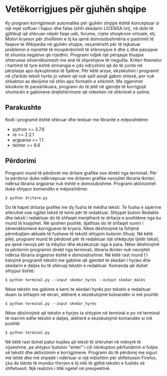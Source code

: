# Vetëkorrigjues për gjuhën shqipe

Ky program korrigjimesh automatike për gjuhën shqipe është konceptuar si
një mjet softuer i hapur dhe falas (shih skedarin LICENSA.txt), në dobi të
gjithkujt që shkruan nëpër faqe ueb, forume, rrjete shoqërore virtuale, etj.
Motivi kryesor për zhvillimin e tij ka qenë domosdoshmëria e pastrimit të
faqeve te Wikipedia në gjuhën shqipe, veçanërisht për të tejkaluar problemin
e mprehtë të mospërdorimit të shkronjave ë dhe ç dhe pasojave të shumta 
negative që rrjedhin. Programi ndjek një përqasje thuajse shteruese 
zëvendësimesh me anë të shprehjeve të rregullta. Kriteri themelor i hartimit
të tyre është shmangia e çdo ndryshimi që do të çonte në përplasje apo
dykuptimësi të fjalëve. Për këtë arsye, ekzekutimi i programit në çfarëdo 
teksti hyrës jo vetem që nuk sjell asnjë gabim shtesë, por nuk shkakton as 
devijime në stilin apo formatin e shkrimit. Me zgjerimet leksikore të 
parashikuara, programi do të jetë në gjendje të korrigjojë shumicën e
gabimeve drejtshkrimore që ndeshen në shkrimet e sotme.

## Parakushte

Kodi i programit është shkruar dhe testuar me libraritë e mëposhtëme:
- python >= 3.7.6
- re >= 2.2.1
- argparse >= 1.1
- tkinter >= 8.6

## Përdorimi

Programi mund të përdoret me dritare grafike ose direkt nga terminali. Për
ta përdorur duke ndërvepruar me dritaren grafike nevojitet libraria *tkinter*,
ndërsa libraria *argparse* nuk është e domosdoshme. Programi aktivizohet duke
shtypur komandën e mëposhtëme:

```
$ python dritare.py
```

Do të hapet dritarja grafike me dy fusha të mëdha teksti. Te fusha 
e sipërme shkruhet ose ngjitet teksti të kemi për të redaktuar. Shtypet
butoni *Redakto* dhe teksti i redaktuar do të shfaqet menjëherë te dritarja
e poshtëme nga ku mund të kopjohet. Në qoshen poshtë, djathtas do të 
shfaqet numri i zëvendësimeve korrigjuese të kryera. Nëse dëshirojmë ta
fshijmë përmbajtjen aktuale të fushave të tekstit shtypim butonin *Shuaj*.
Në këtë pikë, programi mund të përdoret për të redaktuar një shkëputje
tjetër teksti, pa qenë nevoja për ta mbyllur dhe ekzekutuar nga e para.
Nëse dëshirojmë ta përdorim programin direkt nga terminali, libraria *tkinter*
nuk nevojitet ndërsa libraria *argparse* është e domosdoshme. Në këtë rast
mund t'i kalojmë programit tekstin me gabime që gjendet te skedari i hyrjes
dhe skedarin e daljes ku të shkruaj tekstin e redaktuar. Komanda që duhet
shtypur është:

```
$ python terminal.py --input skedar_hyrës --output skedar_dalës
```

Nëse tekstin me gabime e kemi te skedari hyrës por tekstin e redaktuar
duam ta shfaqim në ekran, atëherë e ekzekutojmë komandën si më poshtë:

```
$ python terminal.py --input skedar_hyrës
```

Nëse dëshirojmë që tekstin e hyrjes ta shtypim në terminal e po në 
terminal të marrim edhe tekstin e daljes, atëherë e ekzekutojmë komandën
si më poshtë:

```
$ python terminal.py
```

Në këtë rast duhet patur kujdes që teksti të shkruhet në mënyrë të vijueshme,
pa shtypur butonin "enter" i cili nënkupton përfundimin e futjes së tekstit
dhe aktivizimin e korrigjimeve. Programi do të përdorej me siguri më lehtë
dhe më shpejtë i ndërtuar si një mbishtim për shfletuesin Firefox, çka do
bënte të mundur thirrjen e tij mbi të gjithë tekstin e fushës së shfletuesit.
Një realizim i tillë ngelet në prespektivë.